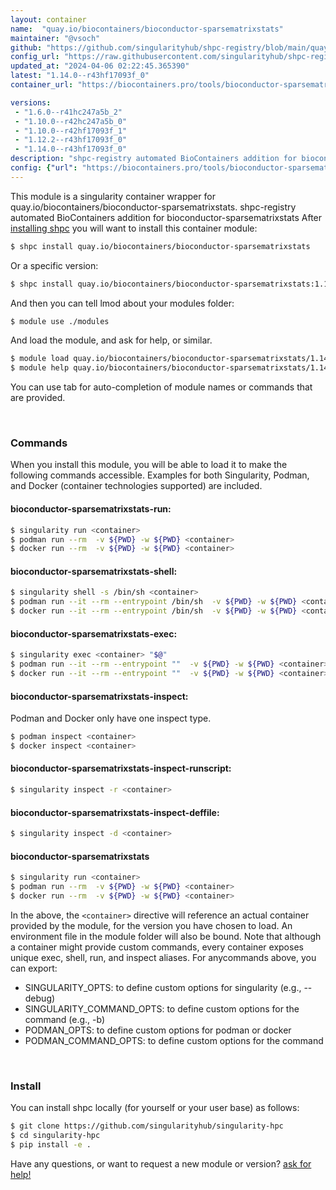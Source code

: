 ```yaml
---
layout: container
name:  "quay.io/biocontainers/bioconductor-sparsematrixstats"
maintainer: "@vsoch"
github: "https://github.com/singularityhub/shpc-registry/blob/main/quay.io/biocontainers/bioconductor-sparsematrixstats/container.yaml"
config_url: "https://raw.githubusercontent.com/singularityhub/shpc-registry/main/quay.io/biocontainers/bioconductor-sparsematrixstats/container.yaml"
updated_at: "2024-04-06 02:22:45.365390"
latest: "1.14.0--r43hf17093f_0"
container_url: "https://biocontainers.pro/tools/bioconductor-sparsematrixstats"

versions:
 - "1.6.0--r41hc247a5b_2"
 - "1.10.0--r42hc247a5b_0"
 - "1.10.0--r42hf17093f_1"
 - "1.12.2--r43hf17093f_0"
 - "1.14.0--r43hf17093f_0"
description: "shpc-registry automated BioContainers addition for bioconductor-sparsematrixstats"
config: {"url": "https://biocontainers.pro/tools/bioconductor-sparsematrixstats", "maintainer": "@vsoch", "description": "shpc-registry automated BioContainers addition for bioconductor-sparsematrixstats", "latest": {"1.14.0--r43hf17093f_0": "sha256:0fd0ec2c4508567a228783f3578fb3d19ebe594bd97cb91520053bebe1dc747f"}, "tags": {"1.6.0--r41hc247a5b_2": "sha256:a8ff49c3961f7ed73c9d8e5b5ce94f036cd93dd94347e9272752b383a8a69431", "1.10.0--r42hc247a5b_0": "sha256:82de2dd3dbd8cc934ca9c53ad3de321e6f3f0adf0899e47d4dbb353acda7b818", "1.10.0--r42hf17093f_1": "sha256:41cbe2dc321f4be2925ab4677c087992a7d2c3f86068325c56dec1b5a3fb77f6", "1.12.2--r43hf17093f_0": "sha256:fe7a9933e883ac162244bd9911217125ed5b5b0a2012259ff865c67790b4b4be", "1.14.0--r43hf17093f_0": "sha256:0fd0ec2c4508567a228783f3578fb3d19ebe594bd97cb91520053bebe1dc747f"}, "docker": "quay.io/biocontainers/bioconductor-sparsematrixstats"}
---
```


This module is a singularity container wrapper for quay.io/biocontainers/bioconductor-sparsematrixstats.
shpc-registry automated BioContainers addition for bioconductor-sparsematrixstats
After [installing shpc](#install) you will want to install this container module:


```bash
$ shpc install quay.io/biocontainers/bioconductor-sparsematrixstats
```

Or a specific version:

```bash
$ shpc install quay.io/biocontainers/bioconductor-sparsematrixstats:1.14.0--r43hf17093f_0
```

And then you can tell lmod about your modules folder:

```bash
$ module use ./modules
```

And load the module, and ask for help, or similar.

```bash
$ module load quay.io/biocontainers/bioconductor-sparsematrixstats/1.14.0--r43hf17093f_0
$ module help quay.io/biocontainers/bioconductor-sparsematrixstats/1.14.0--r43hf17093f_0
```

You can use tab for auto-completion of module names or commands that are provided.

<br>

### Commands

When you install this module, you will be able to load it to make the following commands accessible.
Examples for both Singularity, Podman, and Docker (container technologies supported) are included.

#### bioconductor-sparsematrixstats-run:

```bash
$ singularity run <container>
$ podman run --rm  -v ${PWD} -w ${PWD} <container>
$ docker run --rm  -v ${PWD} -w ${PWD} <container>
```

#### bioconductor-sparsematrixstats-shell:

```bash
$ singularity shell -s /bin/sh <container>
$ podman run --it --rm --entrypoint /bin/sh  -v ${PWD} -w ${PWD} <container>
$ docker run --it --rm --entrypoint /bin/sh  -v ${PWD} -w ${PWD} <container>
```

#### bioconductor-sparsematrixstats-exec:

```bash
$ singularity exec <container> "$@"
$ podman run --it --rm --entrypoint ""  -v ${PWD} -w ${PWD} <container> "$@"
$ docker run --it --rm --entrypoint ""  -v ${PWD} -w ${PWD} <container> "$@"
```

#### bioconductor-sparsematrixstats-inspect:

Podman and Docker only have one inspect type.

```bash
$ podman inspect <container>
$ docker inspect <container>
```

#### bioconductor-sparsematrixstats-inspect-runscript:

```bash
$ singularity inspect -r <container>
```

#### bioconductor-sparsematrixstats-inspect-deffile:

```bash
$ singularity inspect -d <container>
```



#### bioconductor-sparsematrixstats

```bash
$ singularity run <container>
$ podman run --rm  -v ${PWD} -w ${PWD} <container>
$ docker run --rm  -v ${PWD} -w ${PWD} <container>
```


In the above, the `<container>` directive will reference an actual container provided
by the module, for the version you have chosen to load. An environment file in the
module folder will also be bound. Note that although a container
might provide custom commands, every container exposes unique exec, shell, run, and
inspect aliases. For anycommands above, you can export:

 - SINGULARITY_OPTS: to define custom options for singularity (e.g., --debug)
 - SINGULARITY_COMMAND_OPTS: to define custom options for the command (e.g., -b)
 - PODMAN_OPTS: to define custom options for podman or docker
 - PODMAN_COMMAND_OPTS: to define custom options for the command

<br>

### Install

You can install shpc locally (for yourself or your user base) as follows:

```bash
$ git clone https://github.com/singularityhub/singularity-hpc
$ cd singularity-hpc
$ pip install -e .
```

Have any questions, or want to request a new module or version? [ask for help!](https://github.com/singularityhub/singularity-hpc/issues)